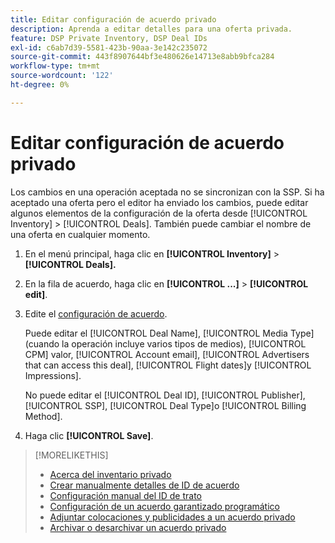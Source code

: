 ```yaml
---
title: Editar configuración de acuerdo privado
description: Aprenda a editar detalles para una oferta privada.
feature: DSP Private Inventory, DSP Deal IDs
exl-id: c6ab7d39-5581-423b-90aa-3e142c235072
source-git-commit: 443f8907644bf3e480626e14713e8abb9bfca284
workflow-type: tm+mt
source-wordcount: '122'
ht-degree: 0%

---
```


# Editar configuración de acuerdo privado

Los cambios en una operación aceptada no se sincronizan con la SSP. Si ha aceptado una oferta pero el editor ha enviado los cambios, puede editar algunos elementos de la configuración de la oferta desde [!UICONTROL Inventory] > [!UICONTROL Deals]. También puede cambiar el nombre de una oferta en cualquier momento.

1. En el menú principal, haga clic en **[!UICONTROL Inventory]** > **[!UICONTROL Deals].**

1. En la fila de acuerdo, haga clic en  **[!UICONTROL ...]** > **[!UICONTROL edit]**.

1. Edite el [configuración de acuerdo](deal-id-settings.md).

   Puede editar el [!UICONTROL Deal Name], [!UICONTROL Media Type] (cuando la operación incluye varios tipos de medios), [!UICONTROL CPM] valor, [!UICONTROL Account email], [!UICONTROL Advertisers that can access this deal], [!UICONTROL Flight dates]y [!UICONTROL Impressions].

   No puede editar el [!UICONTROL Deal ID], [!UICONTROL Publisher], [!UICONTROL SSP], [!UICONTROL Deal Type]o [!UICONTROL Billing Method].

1. Haga clic **[!UICONTROL Save]**.

>[!MORELIKETHIS]
>
>* [Acerca del inventario privado](private-inventory-about.md)
>* [Crear manualmente detalles de ID de acuerdo](deal-id-create.md)
>* [Configuración manual del ID de trato](deal-id-settings.md)
>* [Configuración de un acuerdo garantizado programático](programmatic-guaranteed-set-up.md)
>* [Adjuntar colocaciones y publicidades a un acuerdo privado](/help/dsp/inventory/deal-id-attach-placements.md)
>* [Archivar o desarchivar un acuerdo privado](/help/dsp/inventory/private-deal-archive-unarchive.md)


